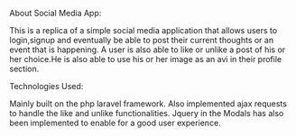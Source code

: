 About Social Media App:

 This is a replica of a simple social media application that allows users to login,signup and eventually be able to post their current thoughts or an event that is happening.
 A user is also able to like or unlike a post of his or her choice.He is also able to use his or her image as an avi in their profile section.
 
 Technologies Used:
 
 Mainly built on the php laravel framework.
 Also implemented ajax requests to handle the like and unlike functionalities. 
 Jquery in the Modals has also been implemented to enable for a good user experience.
